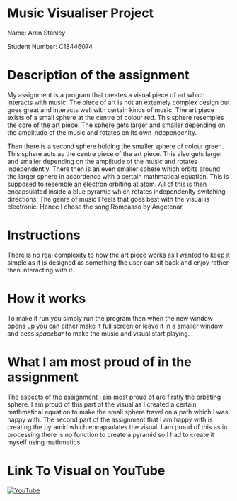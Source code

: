 # Music Visualiser Project

Name: Aran Stanley

Student Number: C18446074


# Description of the assignment
My assignment is a program that creates a visual piece of art which interacts with music.  The piece of art is not an extemely complex design but goes great and interacts well with certain kinds of music.  The art piece exists of a small sphere at the centre of colour red.  This sphere resemples the core of the art piece.  The sphere gets larger and smaller depending on the amplitude of the music and rotates on its own independenlty.  

Then there is a second sphere holding the smaller sphere of colour green.  This sphere acts as the centre piece of the art piece.  This also gets larger and smaller depending on the amplitude of the music and rotates independently.  There then is an even smaller sphere which orbits around the larger sphere in accordence with a certain mathmatical equation.  This is supposed to resemble an electron orbiting at atom.  All of this is then encapsulated inside a blue pyramid which rotates independenlty switching directions.  The genre of music I feels that goes best with the visual is electronic.  Hence I chose the song Rompasso by Angetenar. 

# Instructions
There is no real complexity to how the art piece works as I wanted to keep it simple as it is designed as something the user can sit back and enjoy rather then interacting with it.    

# How it works
To make it run you simply run the program then when the new window opens up you can either make it full screen or leave it in a smaller window and pess *spacebar* to make the music and visual start playing.

# What I am most proud of in the assignment
The aspects of the assignment I am most proud of are firstly the orbating sphere.  I am proud of this part of the visual as I created a certain mathmatical equation to make the small sphere travel on a path which I was happy with.  The second part of the assignment that I am happy with is creating the pyramid which encapsulates the visual.  I am proud of this as in processing there is no function to create a pyramid so I had to create it myself using mathmatics.       

# Link To Visual on YouTube

[![YouTube]()](https://www.youtube.com/watch?v=vg4cAej-s-c&list=PLe_7ZcN6S9mKfooLJuEVsQcb4bR_cejsC&index=2&t=49s)
